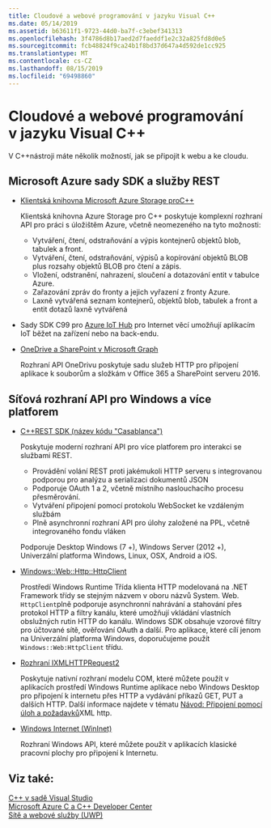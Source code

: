 ```yaml
---
title: Cloudové a webové programování v jazyku Visual C++
ms.date: 05/14/2019
ms.assetid: b63611f1-9723-44d0-ba7f-c3ebef341313
ms.openlocfilehash: 3f4786d8b17aed2d7faeddf1e2c32a825fd8d0e5
ms.sourcegitcommit: fcb48824f9ca24b1f8bd37d647a4d592de1cc925
ms.translationtype: MT
ms.contentlocale: cs-CZ
ms.lasthandoff: 08/15/2019
ms.locfileid: "69498860"
---
```

# <a name="cloud-and-web-programming-in-visual-c"></a>Cloudové a webové programování v jazyku Visual C++

V C++nástroji máte několik možností, jak se připojit k webu a ke cloudu.

## <a name="microsoft-azure-sdks-and-rest-services"></a>Microsoft Azure sady SDK a služby REST

- [Klientská knihovna Microsoft Azure Storage proC++](https://azure.github.io/azure-storage-cpp/)

  Klientská knihovna Azure Storage pro C++ poskytuje komplexní rozhraní API pro práci s úložištěm Azure, včetně neomezeného na tyto možnosti:

  - Vytváření, čtení, odstraňování a výpis kontejnerů objektů blob, tabulek a front.
  - Vytváření, čtení, odstraňování, výpisů a kopírování objektů BLOB plus rozsahy objektů BLOB pro čtení a zápis.
  - Vložení, odstranění, nahrazení, sloučení a dotazování entit v tabulce Azure.
  - Zařazování zpráv do fronty a jejich vyřazení z fronty Azure.
  - Laxně vytvářená seznam kontejnerů, objektů blob, tabulek a front a entit dotazů laxně vytvářená

- Sady SDK C99 pro [Azure IoT Hub](/azure/iot-hub/iot-hub-devguide-sdks) pro Internet věcí umožňují aplikacím IoT běžet na zařízení nebo na back-endu.

- [OneDrive a SharePoint v Microsoft Graph](https://dev.onedrive.com/README.htm)

  Rozhraní API OneDrivu poskytuje sadu služeb HTTP pro připojení aplikace k souborům a složkám v Office 365 a SharePoint serveru 2016.

## <a name="windows-and-cross-platform-networking-apis"></a>Síťová rozhraní API pro Windows a více platforem

- [C++REST SDK (název kódu "Casablanca")](https://github.com/Microsoft/cpprestsdk)

  Poskytuje moderní rozhraní API pro více platforem pro interakci se službami REST.

  - Provádění volání REST proti jakémukoli HTTP serveru s integrovanou podporou pro analýzu a serializaci dokumentů JSON
  - Podporuje OAuth 1 a 2, včetně místního naslouchacího procesu přesměrování.
  - Vytváření připojení pomocí protokolu WebSocket ke vzdáleným službám
  - Plně asynchronní rozhraní API pro úlohy založené na PPL, včetně integrovaného fondu vláken

  Podporuje Desktop Windows (7 +), Windows Server (2012 +), Univerzální platforma Windows, Linux, OSX, Android a iOS.

- [Windows::Web::Http::HttpClient](/uwp/api/windows.web.http.httpclient)

  Prostředí Windows Runtime Třída klienta HTTP modelovaná na .NET Framework třídy se stejným názvem v oboru názvů System. Web. `HttpClient`plně podporuje asynchronní nahrávání a stahování přes protokol HTTP a filtry kanálu, které umožňují vkládání vlastních obslužných rutin HTTP do kanálu. Windows SDK obsahuje vzorové filtry pro účtované sítě, ověřování OAuth a další. Pro aplikace, které cílí jenom na Univerzální platforma Windows, doporučujeme použít `Windows::Web:HttpClient` třídu.

- [Rozhraní IXMLHTTPRequest2](/windows/win32/api/msxml6/nn-msxml6-ixmlhttprequest2)

  Poskytuje nativní rozhraní modelu COM, které můžete použít v aplikacích prostředí Windows Runtime aplikace nebo Windows Desktop pro připojení k internetu přes HTTP a vydávání příkazů GET, PUT a dalších HTTP. Další informace najdete v tématu [Návod: Připojení pomocí úloh a požadavků](../parallel/concrt/walkthrough-connecting-using-tasks-and-xml-http-requests.md)XML http.

- [Windows Internet (WinInet)](/windows/win32/WinInet/portal)

  Rozhraní Windows API, které můžete použít v aplikacích klasické pracovní plochy pro připojení k Internetu.

## <a name="see-also"></a>Viz také:

[C++ v sadě Visual Studio](../overview/visual-cpp-in-visual-studio.md) <br/>
[Microsoft Azure C a C++ Developer Center](https://azure.microsoft.com/develop/cpp/) <br/>
[Sítě a webové služby (UWP)](/windows/uwp/networking/)
